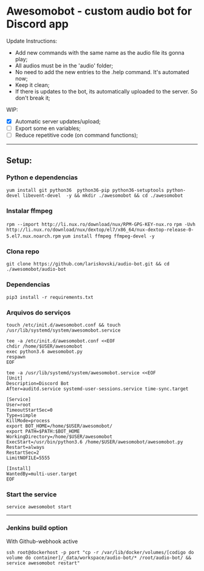 # Awesomobot - custom audio bot for Discord app

Update Instructions:
  - Add new commands with the same name as the audio file its gonna play;
  - All audios must be in the 'audio' folder;
  - No need to add the new entries to the .help command. It's automated now;
  - Keep it clean;
  - If there is updates to the bot, its automatically uploaded to the server. So don't break it;
 
WIP:
   - [x]  Automatic server updates/upload;
   - [ ]  Export some en variables;
   - [ ]  Reduce repetitive code (on command functions);

--------------------------
## Setup:

### Python e dependencias
`yum install git python36  python36-pip python36-setuptools python-devel libevent-devel  -y && mkdir ./awesomobot && cd ./awesomobot`

### Instalar ffmpeg

`rpm --import http://li.nux.ro/download/nux/RPM-GPG-KEY-nux.ro`
`rpm -Uvh http://li.nux.ro/download/nux/dextop/el7/x86_64/nux-dextop-release-0-5.el7.nux.noarch.rpm`
`yum install ffmpeg ffmpeg-devel -y`

### Clona repo
`git clone https://github.com/lariskovski/audio-bot.git && cd ./awesomobot/audio-bot`

### Dependencias
`pip3 install -r requirements.txt`


### Arquivos do serviços
`touch /etc/init.d/awesomobot.conf && touch /usr/lib/systemd/system/awesomobot.service`

~~~~
tee -a /etc/init.d/awesomobot.conf <<EOF
chdir /home/$USER/awesomobot
exec python3.6 awesomobot.py
respawn
EOF
~~~~

~~~~
tee -a /usr/lib/systemd/system/awesomobot.service <<EOF
[Unit]
Description=Discord Bot
After=auditd.service systemd-user-sessions.service time-sync.target

[Service]
User=root
TimeoutStartSec=0
Type=simple
KillMode=process
export BOT_HOME=/home/$USER/awesomobot/
export PATH=$PATH:$BOT_HOME
WorkingDirectory=/home/$USER/awesomobot
ExecStart=/usr/bin/python3.6 /home/$USER/awesomobot/awesomobot.py
Restart=always
RestartSec=2
LimitNOFILE=5555

[Install]
WantedBy=multi-user.target
EOF
~~~~

### Start the service
`service awesomobot start`


--------------
### Jenkins build option

With Github-webhook active
~~~~
ssh root@dockerhost -p port "cp -r /var/lib/docker/volumes/[codigo do volume do container]/_data/workspace/audio-bot/* /root/audio-bot/ && service awesomobot restart"
~~~~

